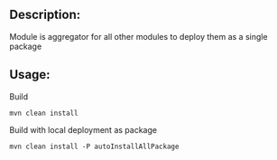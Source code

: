 ## Description:

Module is aggregator for all other modules to deploy them as a single package

## Usage:

Build
```
mvn clean install
```

Build with local deployment as package
```
mvn clean install -P autoInstallAllPackage
```
